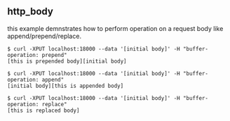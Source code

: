 ## http_body

this example demnstrates how to perform operation on a request body like append/prepend/replace.


```
$ curl -XPUT localhost:18000 --data '[initial body]' -H "buffer-operation: prepend"
[this is prepended body][initial body]

$ curl -XPUT localhost:18000 --data '[initial body]' -H "buffer-operation: append"
[initial body][this is appended body]

$ curl -XPUT localhost:18000 --data '[initial body]' -H "buffer-operation: replace"
[this is replaced body]
```
